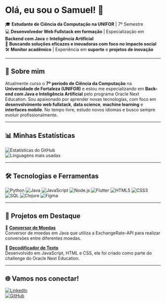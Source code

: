 # Olá, eu sou o Samuel! 👋

🎓 **Estudante de Ciência da Computação na UNIFOR** | 7º Semestre  
💻 **Desenvolvedor Web Fullstack em formação** | Especialização em **Backend com Java** e **Inteligência Artificial**  
🌱 **Buscando soluções eficazes e inovadoras com foco no impacto social**  
🛠️ **Monitor acadêmico** | Experiência em **suporte** e **projetos de inovação**  

---

## 🚀 Sobre mim  
Atualmente curso o **7º período de Ciência da Computação** na **Universidade de Fortaleza (UNIFOR)** e estou me especializando em **Back-end com Java e Inteligência Artificial** pelo programa Oracle Next Education.
Sou apaixonado por aprender novas tecnologias, com foco em **desenvolvimento web fullstack**, **data science**, **machine learning** e **interfaces mobile**. No tempo livre, estudo novos idiomas e busco sempre evoluir profissionalmente.  

---

## 📊 Minhas Estatísticas

![Estatísticas do GitHub](https://github-readme-stats.vercel.app/api?username=slucas04&show_icons=true&theme=radical)  
![Linguagens mais usadas](https://github-readme-stats.vercel.app/api/top-langs/?username=slucas04&layout=compact&theme=radical)

---

## 🛠️ Tecnologias e Ferramentas  

![Python](https://img.shields.io/badge/Python-3776AB?style=for-the-badge&logo=python&logoColor=white)
![Java](https://img.shields.io/badge/Java-ED8B00?style=for-the-badge&logo=java&logoColor=white)
![JavaScript](https://img.shields.io/badge/JavaScript-F7DF1E?style=for-the-badge&logo=javascript&logoColor=black)
![Node.js](https://img.shields.io/badge/Node.js-339933?style=for-the-badge&logo=node.js&logoColor=white)
![Flutter](https://img.shields.io/badge/Flutter-02569B?style=for-the-badge&logo=flutter&logoColor=white)
![HTML5](https://img.shields.io/badge/HTML5-E34F26?style=for-the-badge&logo=html5&logoColor=white)
![CSS3](https://img.shields.io/badge/CSS3-1572B6?style=for-the-badge&logo=css3&logoColor=white)
![SQL](https://img.shields.io/badge/SQL-4479A1?style=for-the-badge&logo=mysql&logoColor=white)
![Clojure](https://img.shields.io/badge/Clojure-5881D8?style=for-the-badge&logo=clojure&logoColor=white)
![Figma](https://img.shields.io/badge/Figma-F24E1E?style=for-the-badge&logo=figma&logoColor=white)

---

## 📂 Projetos em Destaque  

🔗 [**Conversor de Moedas**](https://github.com/slucas04/conversor-de-moedas)  
Conversor de moedas em Java que utiliza a ExchangeRate-API para realizar conversões entre diferentes moedas.  

🔗 [**Decodificador de Texto**](https://github.com/slucas04/challenge-decodificador)  
Desenvolvido em JavaScript, HTML e CSS, ele foi criado como parte do challenge do Oracle Next Education.  

---

## 🌐 Vamos nos conectar!  

[![LinkedIn](https://img.shields.io/badge/-LinkedIn-blue?logo=linkedin&logoColor=white&style=for-the-badge)](https://www.linkedin.com/in/samuellucas-dev/)  
[![GitHub](https://img.shields.io/badge/-GitHub-181717?logo=github&logoColor=white&style=for-the-badge)](https://github.com/slucas04) 
